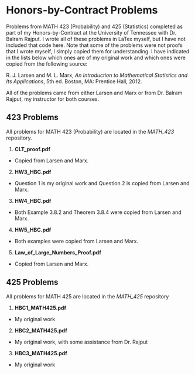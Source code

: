 # Honors-by-Contract Problems
Problems from MATH 423 (Probability) and 425 (Statistics) completed as part of my Honors-by-Contract at the University of Tennessee with Dr. Balram Rajput. I wrote all of these problems in LaTex myself, but I have not included that code here. Note that some of the problems were not proofs that I wrote myself, I simply copied them for understanding. I have indicated in the lists below which ones are of my original work and which ones were copied from the following source:

R. J. Larsen and M. L. Marx, *An Introduction to Mathematical Statistics and Its Applications*, 5th ed. Boston, MA: Prentice Hall, 2012.

All of the problems came from either Larsen and Marx or from Dr. Balram Rajput, my instructor for both courses.

## 423 Problems
All problems for MATH 423 (Probability) are located in the *MATH_423* repository.
1. **CLT_proof.pdf**
- Copied from Larsen and Marx.
2. **HW3_HBC.pdf**
- Question 1 is my original work and Question 2 is copied from Larsen and Marx.
3. **HW4_HBC.pdf**
- Both Example 3.8.2 and Theorem 3.8.4 were copied from Larsen and Marx.
4. **HW5_HBC.pdf**
- Both examples were copied from Larsen and Marx.
5. **Law_of_Large_Numbers_Proof.pdf**
- Copied from Larsen and Marx.

## 425 Problems
All problems for MATH 425 are located in the *MATH_425* repository
1. **HBC1_MATH425.pdf**
  - My original work
2. **HBC2_MATH425.pdf**
  - My original work, with some assistance from Dr. Rajput
3. **HBC3_MATH425.pdf**
  - My original work
